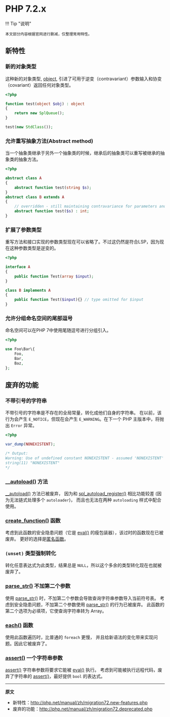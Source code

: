 # PHP 7.2.x

!!! Tip "说明"

    本文部分内容根据官网进行删减，仅整理常用特性。

## 新特性

### 新的对象类型

这种新的对象类型, [object](http://php.net/manual/zh/language.types.object.php), 引进了可用于逆变（contravariant）参数输入和协变（covariant）返回任何对象类型。

```php
<?php

function test(object $obj) : object
{
    return new SplQueue();
}

test(new StdClass());
```

### 允许重写抽象方法(Abstract method)

当一个抽象类继承于另外一个抽象类的时候，继承后的抽象类可以重写被继承的抽象类的抽象方法。

```php
<?php

abstract class A
{
    abstract function test(string $s);
}
abstract class B extends A
{
    // overridden - still maintaining contravariance for parameters and covariance for return
    abstract function test($s) : int;
}
```

### 扩展了参数类型

重写方法和接口实现的参数类型现在可以省略了。不过这仍然是符合LSP，因为现在这种参数类型是逆变的。

```php
<?php

interface A
{
    public function Test(array $input);
}

class B implements A
{
    public function Test($input){} // type omitted for $input
}
```

### 允许分组命名空间的尾部逗号

命名空间可以在PHP 7中使用尾随逗号进行分组引入。

```php
<?php

use Foo\Bar\{
    Foo,
    Bar,
    Baz,
};
```

## 废弃的功能

### 不带引号的字符串

不带引号的字符串是不存在的全局常量，转化成他们自身的字符串。 在以前，该行为会产生 `E_NOTICE`，但现在会产生 `E_WARNING`。在下一个 PHP 主版本中，将抛出 `Error` 异常。

```php
<?php

var_dump(NONEXISTENT);

/* Output:
Warning: Use of undefined constant NONEXISTENT - assumed 'NONEXISTENT' (this will throw an Error in a future version of PHP) in %s on line %d
string(11) "NONEXISTENT"
*/
```

### [__autoload()](http://php.net/manual/zh/function.autoload.php) 方法

[__autoload()](http://php.net/manual/zh/function.autoload.php) 方法已被废弃， 因为和 [spl_autoload_register()](http://php.net/manual/zh/function.spl-autoload-register.php) 相比功能较差 (因为无法链式处理多个 `autoloader`)， 而且也无法在两种 `autoloading` 样式中配合使用。

### [create_function()](http://php.net/manual/zh/function.create-function.php) 函数

考虑到此函数的安全隐患问题（它是 [eval()](http://php.net/manual/zh/function.eval.php) 的瘦包装器），该过时的函数现在已被废弃。 更好的选择是[匿名函数](http://php.net/manual/zh/functions.anonymous.php)。

### `(unset)` 类型强制转化

转化任意表达式为此类型，结果总是 `NULL`，所以这个多余的类型转化现在也就被废弃了。

### [parse_str()](http://php.net/manual/zh/function.parse-str.php) 不加第二个参数

使用 [parse_str()](http://php.net/manual/zh/function.parse-str.php) 时，不加第二个参数会导致查询字符串参数导入当前符号表。 考虑到安全隐患问题，不加第二个参数使用 [parse_str()](http://php.net/manual/zh/function.parse-str.php) 的行为已被废弃。 此函数的第二个选项为必填项，它使查询字符串转为 Array。

### [each()](http://php.net/manual/zh/function.each.php) 函数

使用此函数遍历时，比普通的 `foreach` 更慢， 并且给新语法的变化带来实现问题。因此它被废弃了。

### [assert()](http://php.net/manual/zh/function.assert.php) 一个字符串参数

[assert()](http://php.net/manual/zh/function.assert.php) 字符串参数将要求它能被 [eval()](http://php.net/manual/zh/function.eval.php) 执行。 考虑到可能被执行远程代码，废弃了字符串的 [assert()](http://php.net/manual/zh/function.assert.php)，最好提供 `bool` 的表达式。

----

**原文**

- 新特性：http://php.net/manual/zh/migration72.new-features.php
- 废弃的功能：http://php.net/manual/zh/migration72.deprecated.php